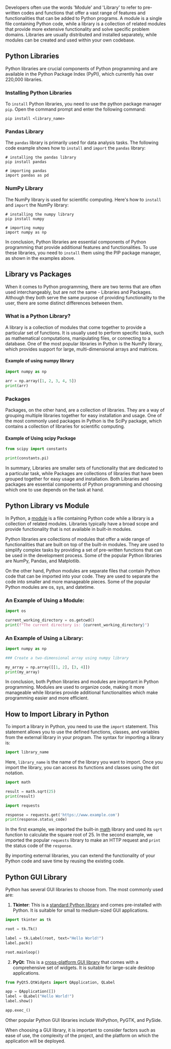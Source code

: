Developers often use the words 'Module' and 'Library' to refer to pre-written codes and functions that offer a vast range of features and functionalities that can be added to Python programs. A module is a single file containing Python code, while a library is a collection of related modules that provide more extensive functionality and solve specific problem domains. Libraries are usually distributed and installed separately, while modules can be created and used within your own codebase.
  
## Python Libraries  

Python libraries are crucial components of Python programming and are available in the Python Package Index (PyPI), which currently has over 220,000 libraries.

### Installing Python Libraries

To `install` Python libraries, you need to use the python package manager `pip`. Open the command prompt and enter the following command:

```shell
pip install <library_name>
```

### Pandas Library

The `pandas` library is primarily used for data analysis tasks.  The following code example shows how to `install` and `import` the `pandas` library:

```shell
# installing the pandas library
pip install pandas

# importing pandas 
import pandas as pd
```

### NumPy Library

The NumPy library is used for scientific computing. Here's how to `install` and `import` the NumPy library:

```shell
# installing the numpy library
pip install numpy

# importing numpy
import numpy as np
```

In conclusion, Python libraries are essential components of Python programming that provide additional features and functionalities. To use these libraries, you need to `install` them using the PIP package manager, as shown in the examples above.  
  
## Library vs Packages  

When it comes to Python programming, there are two terms that are often used interchangeably, but are not the same - Libraries and Packages. Although they both serve the same purpose of providing functionality to the user, there are some distinct differences between them.

### What is a Python Library?

A library is a collection of modules that come together to provide a particular set of functions. It is usually used to perform specific tasks, such as mathematical computations, manipulating files, or connecting to a database. One of the most popular libraries in Python is the NumPy library, which provides support for large, multi-dimensional arrays and matrices.

#### Example of using numpy library

```python
import numpy as np

arr = np.array([1, 2, 3, 4, 5])
print(arr)
```

### Packages

Packages, on the other hand, are a collection of libraries. They are a way of grouping multiple libraries together for easy installation and usage. One of the most commonly used packages in Python is the SciPy package, which contains a collection of libraries for scientific computing.

#### Example of Using scipy Package

```python
from scipy import constants

print(constants.pi)
```

In summary, Libraries are smaller sets of functionality that are dedicated to a particular task, while Packages are collections of libraries that have been grouped together for easy usage and installation. Both Libraries and packages are essential components of Python programming and choosing which one to use depends on the task at hand.  
  
## Python Library vs Module

In Python, a [module](https://docs.python.org/3/tutorial/modules.html) is a file containing Python code while a library is a collection of related modules. Libraries typically have a broad scope and provide functionality that is not available in built-in modules.

Python libraries are collections of modules that offer a wide range of functionalities that are built on top of the built-in modules. They are used to simplify complex tasks by providing a set of pre-written functions that can be used in the development process. Some of the popular Python libraries are NumPy, Pandas, and Matplotlib.

On the other hand, Python modules are separate files that contain Python code that can be imported into your code. They are used to separate the code into smaller and more manageable pieces. Some of the popular Python modules are os, sys, and datetime.

### An Example of Using a Module:

```python
import os

current_working_directory = os.getcwd()
print(f"The current directory is: {current_working_directory}")
```

### An Example of Using a Library:

```python
import numpy as np

### Create a two-dimensional array using numpy library

my_array = np.array([[1, 2], [3, 4]])
print(my_array)
```

In conclusion, both Python libraries and modules are important in Python programming. Modules are used to organize code, making it more manageable while libraries provide additional functionalities which make programming easier and more efficient.  
  
## How to Import Library in Python  

To import a library in Python, you need to use the `import` statement. This statement allows you to use the defined functions, classes, and variables from the external library in your program. The syntax for importing a library is:

```python
import library_name
```
Here, `library_name` is the name of the library you want to import. Once you import the library, you can access its functions and classes using the dot notation.

```python
import math

result = math.sqrt(25)
print(result) 

import requests

response = requests.get('https://www.example.com')
print(response.status_code) 

```

In the first example, we imported the built-in [math](https://docs.python.org/3/library/math.html) library and used its `sqrt` function to calculate the square root of 25. In the second example, we imported the popular `requests` library to make an HTTP request and `print` the status code of the `response`. 

By importing external libraries, you can extend the functionality of your Python code and save time by reusing the existing code.  
  
## Python GUI Library  

Python has several GUI libraries to choose from. The most commonly used are:

1. **Tkinter**: This is a [standard Python library](https://docs.python.org/3/library/tkinter.html) and comes pre-installed with Python. It is suitable for small to medium-sized GUI applications.

```python
import tkinter as tk

root = tk.Tk()

label = tk.Label(root, text="Hello World!")
label.pack()

root.mainloop()
```

2. **PyQt**: This is a [cross-platform GUI library](https://pypi.org/project/PyQt5/) that comes with a comprehensive set of widgets. It is suitable for large-scale desktop applications.

```python
from PyQt5.QtWidgets import QApplication, QLabel

app = QApplication([])
label = QLabel("Hello World!")
label.show()

app.exec_()
```

Other popular Python GUI libraries include WxPython, PyGTK, and PySide.

When choosing a GUI library, it is important to consider factors such as ease of use, the complexity of the project, and the platform on which the application will be deployed.  
